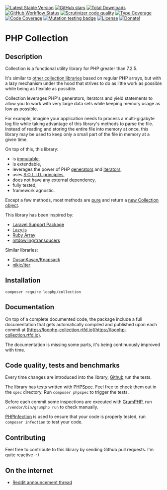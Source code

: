 [![Latest Stable Version](https://img.shields.io/packagist/v/loophp/collection.svg?style=flat-square)](https://packagist.org/packages/loophp/collection)
 [![GitHub stars](https://img.shields.io/github/stars/loophp/collection.svg?style=flat-square)](https://packagist.org/packages/loophp/collection)
 [![Total Downloads](https://img.shields.io/packagist/dt/loophp/collection.svg?style=flat-square)](https://packagist.org/packages/loophp/collection)
 [![GitHub Workflow Status](https://img.shields.io/github/workflow/status/loophp/collection/Continuous%20Integration?style=flat-square)](https://github.com/loophp/collection/actions)
 [![Scrutinizer code quality](https://img.shields.io/scrutinizer/quality/g/loophp/collection/master.svg?style=flat-square)](https://scrutinizer-ci.com/g/loophp/collection/?branch=master)
 [![Type Coverage](https://shepherd.dev/github/loophp/collection/coverage.svg)](https://shepherd.dev/github/loophp/collection)
 [![Code Coverage](https://img.shields.io/scrutinizer/coverage/g/loophp/collection/master.svg?style=flat-square)](https://scrutinizer-ci.com/g/loophp/collection/?branch=master)
 [![Mutation testing badge](https://badge.stryker-mutator.io/github.com/loophp/collection/master)](https://stryker-mutator.github.io)
 [![License](https://img.shields.io/packagist/l/loophp/collection.svg?style=flat-square)](https://packagist.org/packages/loophp/collection)
 [![Donate!](https://img.shields.io/badge/Donate-Paypal-brightgreen.svg?style=flat-square)](https://paypal.me/drupol)
 
# PHP Collection

## Description

Collection is a functional utility library for PHP greater than 7.2.5.

It's similar to [other collection libraries](https://packagist.org/?query=collection) based on regular PHP arrays,
but with a lazy mechanism under the hood that strives to do as little work as possible while being as flexible
as possible.

Collection leverages PHP's generators, iterators and yield statements to allow you to work with very large data sets
while keeping memory usage as low as possible.

For example, imagine your application needs to process a multi-gigabyte log file while taking advantage of this
library's methods to parse the file.
Instead of reading and storing the entire file into memory at once, this library may be used to keep only a small part
of the file in memory at a given time.

On top of this, this library:
 * is [immutable](https://en.wikipedia.org/wiki/Immutable_object),
 * is extendable,
 * leverages the power of PHP [generators](https://www.php.net/manual/en/class.generator.php) and [iterators](https://www.php.net/manual/en/class.iterator.php),
 * uses [S.O.L.I.D. principles](https://en.wikipedia.org/wiki/SOLID),
 * does not have any external dependency,
 * fully tested,
 * framework agnostic.
 
Except a few methods, most methods are [pure](https://en.wikipedia.org/wiki/Pure_function) and return a
[new Collection object](https://github.com/loophp/collection/blob/master/src/Collection.php).

This library has been inspired by:
* [Laravel Support Package](https://github.com/illuminate/support)
* [Lazy.js](http://danieltao.com/lazy.js/)
* [Ruby Array](https://ruby-doc.org/core-2.7.0/Array.html)
* [mtdowling/transducers](https://github.com/mtdowling/transducers.php)

Similar libraries:
* [DusanKasan/Knapsack](https://github.com/DusanKasan/Knapsack)
* [nikic/iter](https://github.com/nikic/iter)

## Installation

```composer require loophp/collection```

## Documentation

On top of a complete documented code, the package include a full documentation that gets automatically compiled
and published upon each commit at [https://loophp-collection.rtfd.io](https://loophp-collection.rtfd.io).

The documentation is missing some parts, it's being continuously improved with time.

## Code quality, tests and benchmarks

Every time changes are introduced into the library, [Github](https://github.com/loophp/collection/actions) run the
tests.

The library has tests written with [PHPSpec](http://www.phpspec.net/).
Feel free to check them out in the `spec` directory. Run `composer phpspec` to trigger the tests.

Before each commit some inspections are executed with [GrumPHP](https://github.com/phpro/grumphp), 
run `./vendor/bin/grumphp run` to check manually.

[PHPInfection](https://github.com/infection/infection) is used to ensure that your code is properly tested, run `composer infection` to test your code.

## Contributing

Feel free to contribute to this library by sending Github pull requests. I'm quite reactive :-)

## On the internet
* [Reddit announcement thread](https://www.reddit.com/r/PHP/comments/csxw23/a_stateless_and_modular_collection_class/)
